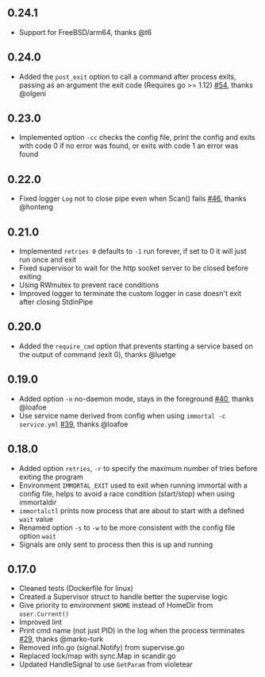 ## 0.24.1
* Support for FreeBSD/arm64, thanks @t6

## 0.24.0
* Added the `post_exit` option to call a command after process exits, passing as an argument the exit code (Requires go >= 1.12) [#54](https://github.com/immortal/immortal/issues/54), thanks @olgeni

## 0.23.0
* Implemented option `-cc` checks the config file, print the config and exits with code 0 if no error was found, or exits with code 1 an error was found

## 0.22.0
* Fixed logger `Log` not to close pipe even when Scan() fails [#46](https://github.com/immortal/immortal/pull/46), thanks @honteng

## 0.21.0
* Implemented `retries 0` defaults to `-1` run forever, if set to 0 it will just run once and exit
* Fixed supervisor to wait for the http socket server to be closed before exiting
* Using RWmutex to prevent race conditions
* Improved logger to terminate the custom logger in case doesn't exit after closing StdinPipe

## 0.20.0
* Added the `require_cmd` option that prevents starting a service based on the output of command (exit 0), thanks @luetge

## 0.19.0
* Added option `-n` no-daemon mode, stays in the foreground [#40](https://github.com/immortal/immortal/pull/40), thanks @loafoe
* Use service name derived from config when using `immortal -c service.yml` [#39](https://github.com/immortal/immortal/pull/30), thanks @loafoe

## 0.18.0
* Added option `retries`, `-r` to specify the maximum number of tries before exiting the program
* Environment `IMMORTAL_EXIT` used to exit when running immortal with a config file, helps to avoid a race condition (start/stop) when using immortaldir
* `immortalctl` prints now process that are about to start with a defined `wait` value
* Renamed option `-s` to `-w` to be more consistent with the config file option `wait`
* Signals are only sent to process then this is up and running

## 0.17.0
* Cleaned tests (Dockerfile for linux)
* Created a Supervisor struct to handle better the supervise logic
* Give priority to environment `$HOME` instead of HomeDir from `user.Current()`
* Improved lint
* Print cmd name (not just PID) in the log when the process terminates [#29](https://github.com/immortal/immortal/pull/29), thanks @marko-turk
* Removed info.go (signal.Notify) from supervise.go
* Replaced lock/map with sync.Map in scandir.go
* Updated HandleSignal to use `GetParam` from violetear
